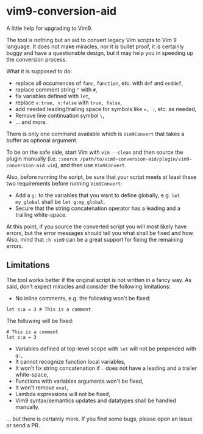 # vim9-conversion-aid

A little help for upgrading to Vim9.

The tool is nothing but an aid to convert legacy Vim scripts to Vim 9
language. It does not make miracles, nor it is bullet proof, it is certainly
buggy and have a questionable design, but it may help you in speeding up the
conversion process.

What it is supposed to do:

* replace all occurrences of `func`, `function`, etc. with `def` and `enddef`,
* replace comment string `"` with `#`,
* fix variables defined with `let`,
* replace `v:true, v:false` with `true, false`,
* add needed leading/trailing space for symbols like `=, :`, etc. as needed,
* Remove line continuation symbol `\`,
* ... and more.

There is only one command available which is `Vim9Convert` that takes a buffer
as optional argument.

To be on the safe side, start Vim with `vim --clean` and then source the
plugin manually (i.e.
`:source /path/to/vim9-conversion-aid/plugin/vim9-conversion-aid.vim`), and
then use `Vim9Convert`.

Also, before running the script, be sure that your script meets at least these
two requirements before running `Vim9Convert`:

* Add a `g:` to the variables that you want to define globally, e.g.
  `let my_global` shall be `let g:my_global`,
* Secure that the string concatenation operator has a leading and a trailing
  white-space.

At this point, if you source the converted script you will most likely have
errors, but the error messages should tell you what shall be fixed and how.
Also, mind that `:h vim9` can be a great support for fixing the remaining
errors.

## Limitations

The tool works better if the original script is not written in a fancy way. As
said, don't expect miracles and consider the following limitations:

* No inline comments, e.g. the following won't be fixed:

```
let s:a = 3 # This is a comment
```

The following will be fixed:

```
# This is a comment
let s:a = 3
```

* Variables defined at top-level scope with `let` will not be prepended with
  `g:`,
* It cannot recognize function local variables,
* It won't fix string concatenation if `.` does not have a leading and a
  trailer white-space,
* Functions with variables arguments won't be fixed,
* It won't remove `eval`,
* Lambda expressions will not be fixed,
* Vim9 syntax/semantics updates and datatypes shall be handled manually.

... but there is certainly more. If you find some bugs, please open an issue
or send a PR.
